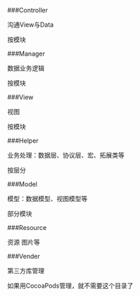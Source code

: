 ###Controller  

沟通View与Data

按模块

###Manager

数据业务逻辑

按模块

###View

视图

按模块

###Helper

业务处理：数据层、协议层、宏、拓展类等

按层分

###Model

模型：数据模型、视图模型等

部分模块

###Resource

资源 图片等

###Vender

第三方库管理

如果用CocoaPods管理，就不需要这个目录了
